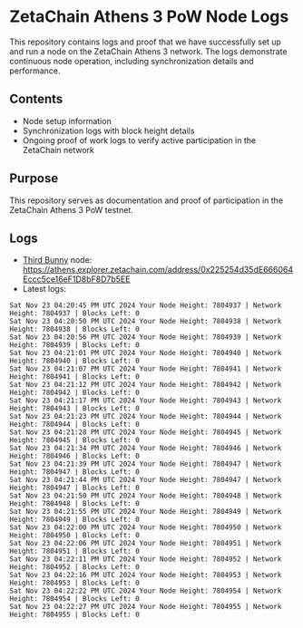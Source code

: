 # ZetaChain Athens 3 PoW Node Logs
This repository contains logs and proof that we have successfully set up and run a node on the ZetaChain Athens 3 network. The logs demonstrate continuous node operation, including synchronization details and performance.

## Contents
- Node setup information
- Synchronization logs with block height details
- Ongoing proof of work logs to verify active participation in the ZetaChain network

## Purpose
This repository serves as documentation and proof of participation in the ZetaChain Athens 3 PoW testnet.

## Logs

- [Third Bunny](https://thirdbunny.xyz/) node: https://athens.explorer.zetachain.com/address/0x225254d35dE666064Eccc5ce16eF1D8bF8D7b5EE
- Latest logs:
```
Sat Nov 23 04:20:45 PM UTC 2024 Your Node Height: 7804937 | Network Height: 7804937 | Blocks Left: 0
Sat Nov 23 04:20:50 PM UTC 2024 Your Node Height: 7804938 | Network Height: 7804938 | Blocks Left: 0
Sat Nov 23 04:20:56 PM UTC 2024 Your Node Height: 7804939 | Network Height: 7804939 | Blocks Left: 0
Sat Nov 23 04:21:01 PM UTC 2024 Your Node Height: 7804940 | Network Height: 7804940 | Blocks Left: 0
Sat Nov 23 04:21:07 PM UTC 2024 Your Node Height: 7804941 | Network Height: 7804941 | Blocks Left: 0
Sat Nov 23 04:21:12 PM UTC 2024 Your Node Height: 7804942 | Network Height: 7804942 | Blocks Left: 0
Sat Nov 23 04:21:17 PM UTC 2024 Your Node Height: 7804943 | Network Height: 7804943 | Blocks Left: 0
Sat Nov 23 04:21:23 PM UTC 2024 Your Node Height: 7804944 | Network Height: 7804944 | Blocks Left: 0
Sat Nov 23 04:21:28 PM UTC 2024 Your Node Height: 7804945 | Network Height: 7804945 | Blocks Left: 0
Sat Nov 23 04:21:34 PM UTC 2024 Your Node Height: 7804946 | Network Height: 7804946 | Blocks Left: 0
Sat Nov 23 04:21:39 PM UTC 2024 Your Node Height: 7804947 | Network Height: 7804947 | Blocks Left: 0
Sat Nov 23 04:21:44 PM UTC 2024 Your Node Height: 7804947 | Network Height: 7804947 | Blocks Left: 0
Sat Nov 23 04:21:50 PM UTC 2024 Your Node Height: 7804948 | Network Height: 7804948 | Blocks Left: 0
Sat Nov 23 04:21:55 PM UTC 2024 Your Node Height: 7804949 | Network Height: 7804949 | Blocks Left: 0
Sat Nov 23 04:22:00 PM UTC 2024 Your Node Height: 7804950 | Network Height: 7804950 | Blocks Left: 0
Sat Nov 23 04:22:06 PM UTC 2024 Your Node Height: 7804951 | Network Height: 7804951 | Blocks Left: 0
Sat Nov 23 04:22:11 PM UTC 2024 Your Node Height: 7804952 | Network Height: 7804952 | Blocks Left: 0
Sat Nov 23 04:22:16 PM UTC 2024 Your Node Height: 7804953 | Network Height: 7804953 | Blocks Left: 0
Sat Nov 23 04:22:22 PM UTC 2024 Your Node Height: 7804954 | Network Height: 7804954 | Blocks Left: 0
Sat Nov 23 04:22:27 PM UTC 2024 Your Node Height: 7804955 | Network Height: 7804955 | Blocks Left: 0
```
